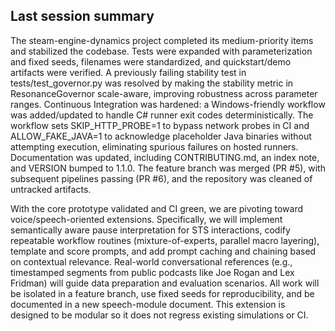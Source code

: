 ## Last session summary

The steam-engine-dynamics project completed its medium-priority items and stabilized the codebase. Tests were expanded with parameterization and fixed seeds, filenames were standardized, and quickstart/demo artifacts were verified. A previously failing stability test in tests/test_governor.py was resolved by making the stability metric in ResonanceGovernor scale-aware, improving robustness across parameter ranges. Continuous Integration was hardened: a Windows-friendly workflow was added/updated to handle C# runner exit codes deterministically. The workflow sets SKIP_HTTP_PROBE=1 to bypass network probes in CI and ALLOW_FAKE_JAVA=1 to acknowledge placeholder Java binaries without attempting execution, eliminating spurious failures on hosted runners. Documentation was updated, including CONTRIBUTING.md, an index note, and VERSION bumped to 1.1.0. The feature branch was merged (PR #5), with subsequent pipelines passing (PR #6), and the repository was cleaned of untracked artifacts.

With the core prototype validated and CI green, we are pivoting toward voice/speech-oriented extensions. Specifically, we will implement semantically aware pause interpretation for STS interactions, codify repeatable workflow routines (mixture-of-experts, parallel macro layering), template and score prompts, and add prompt caching and chaining based on contextual relevance. Real-world conversational references (e.g., timestamped segments from public podcasts like Joe Rogan and Lex Fridman) will guide data preparation and evaluation scenarios. All work will be isolated in a feature branch, use fixed seeds for reproducibility, and be documented in a new speech-module document. This extension is designed to be modular so it does not regress existing simulations or CI.
